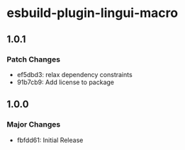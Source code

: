 # esbuild-plugin-lingui-macro

## 1.0.1

### Patch Changes

- ef5dbd3: relax dependency constraints
- 91b7cb9: Add license to package

## 1.0.0

### Major Changes

- fbfdd61: Initial Release
